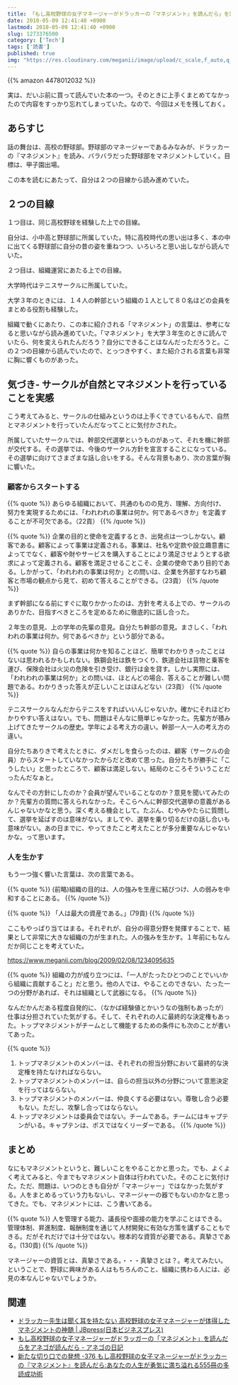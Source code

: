 ```yaml
---
title: 「もし高校野球の女子マネージャーがドラッカーの『マネジメント』を読んだら」を読んで
date: 2010-05-09 12:41:40 +0900
lastmod: 2010-05-09 12:41:40 +0900
slug: 1273376500
category: ['Tech']
tags: ['読書']
published: true
img: "https://res.cloudinary.com/meganii/image/upload/c_scale,f_auto,q_auto,w_100/v1514038598/BOOK_1_v8p2op.png"
---
```


{{% amazon 4478012032 %}}

実は、だいぶ前に買って読んでいた本の一つ。そのときに上手くまとめてなかったので内容をすっかり忘れてしまっていた。なので、今回はメモを残しておく。


## あらすじ

話の舞台は、高校の野球部。野球部のマネージャーであるみなみが、ドラッカーの『マネジメント』を読み、バラバラだった野球部をマネジメントしていく。目標は、甲子園出場。


この本を読むにあたって、自分は２つの目線から読み進めていた。



## ２つの目線

１つ目は、同じ高校野球を経験した上での目線。

自分は、小中高と野球部に所属していた。特に高校時代の思い出は多く、本の中に出てくる野球部に自分の昔の姿を重ねつつ、いろいろと思い出しながら読んでいた。


２つ目は、組織運営にあたる上での目線。

大学時代はテニスサークルに所属していた。

大学３年のときには、１４人の幹部という組織の１人として８０名ほどの会員をまとめる役割も経験した。

組織で動くにあたり、この本に紹介される「マネジメント」の言葉は、参考になると思いながら読み進めていた。「マネジメント」を大学３年生のときに読んでいたら、何を変えられたんだろう？自分にできることはなんだっただろうと。この２つの目線から読んでいたので、とっつきやすく、また紹介される言葉も非常に胸に響くものがあった。




## 気づき- サークルが自然とマネジメントを行っていることを実感

こう考えてみると、サークルの仕組みというのは上手くできているもんで、自然とマネジメントを行っていたんだなってことに気付かされた。

所属していたサークルでは、幹部交代選挙というものがあって、それを機に幹部が交代する。その選挙では、今後のサークル方針を宣言することになっている。その選挙に向けてさまざまな話し合いをする。そんな背景もあり、次の言葉が胸に響いた。


### 顧客からスタートする
    
{{% quote %}}
あらゆる組織において、共通のものの見方、理解、方向付け、努力を実現するためには、「われわれの事業は何か。何であるべきか」を定義することが不可欠である。（22貢）
{{% /quote %}}

{{% quote %}}
企業の目的と使命を定義するとき、出発点は一つしかない。顧客である。顧客によって事業は定義される。事業は、社名や定款や設立趣意書によってでなく、顧客や財やサービスを購入することにより満足させようとする欲求によって定義される。顧客を満足させることこそ、企業の使命であり目的である。しかがって、「われわれの事業は何か」との問いは、企業を外部すなわち顧客と市場の観点から見て、初めて答えることができる。（23貢）
{{% /quote %}}

まず幹部になる前にすぐに取りかかったのは、方針を考える上での、サークルのありかた、目指すべきところを定めるために徹底的に話し合った。

２年生の意見、上の学年の先輩の意見。自分たち幹部の意見。まさしく、「われわれの事業は何か。何であるべきか」という部分である。

{{% quote %}}
自らの事業は何かを知ることほど、簡単でわかりきったことはないは思われるかもしれない。鉄鋼会社は鉄をつくり、鉄道会社は貨物と乗客を運び、保険会社は火災の危険を引き受け、銀行は金を貸す。しかし実際には、「われわれの事業は何か」との問いは、ほとんどの場合、答えることが難しい問題である。わかりきった答えが正しいことはほんどない（23貢）
{{% /quote %}}

テニスサークルなんだからテニスをすればいいんじゃないか。確かにそれほどわかりやすい答えはない。でも、問題はそんなに簡単じゃなかった。先輩方が積み上げてきたサークルの歴史。学年による考え方の違い。幹部一人一人の考え方の違い。

自分たちありきで考えたときに、ダメだしを食らったのは、顧客（サークルの会員）からスタートしていなかったからだと改めて思った。自分たちが勝手に「こうしたい」と思ったところで、顧客は満足しない。結局のところそういうことだったんだなぁと。

なんでその方針にしたのか？会員が望んでいることなのか？意見を聞いてみたのか？先輩方の質問に答えられなかった。そこらへんに幹部交代選挙の意義があるんじゃないかなと思う。深く考える機会として。たぶん、むやみやたらに質問して、選挙を延ばすのは意味がない。ましてや、選挙を乗り切るだけの話し合いも意味がない。あの日までに、やってきたこと考えたことが多分重要なんじゃないかな。って思います。





### 人を生かす

もう一つ強く響いた言葉は、次の言葉である。

{{% quote %}}
(前略)組織の目的は、人の強みを生産に結びつけ、人の弱みを中和することにある。
{{% /quote %}}

{{% quote %}}
「人は最大の資産である。」(79貢)
{{% /quote %}}

ここもやっぱり当てはまる。それぞれが、自分の得意分野を発揮することで、結果として非常に大きな組織の力が生まれた。人の強みを生かす。１年前にもなんだか同じことを考えていた。

<a href="https://www.meganii.com/blog/2009/02/08/1234095635">https://www.meganii.com/blog/2009/02/08/1234095635</a>

{{% quote %}}
組織の力が成り立つには、「一人がたったひとつのことでいいから組織に貢献すること」だと思う。他の人では、やることのできない、たった一つの分野があれば、それは組織として武器になる。
{{% /quote %}}

なんだかんだある程度自発的に、（なかば経験値とかいうなの強制もあったが）仕事は分担されていた気がする。そして、それぞれの人に最終的な決定権もあった。トップマネジメントがチームとして機能するための条件にも次のことが書いてあった。

{{% quote %}}
1. トップマネジメントのメンバーは、それぞれの担当分野において最終的な決定権を持たなければならない。
1. トップマネジメントのメンバーは、自らの担当以外の分野について意思決定を行ってはならない。
1. トップマネジメントのメンバーは、仲良くする必要はない。尊敬し合う必要もない。ただし、攻撃し合ってはならない。
1. トップマネジメントは委員会ではない。チームである。チームにはキャプテンがいる。キャプテンは、ボスではなくリーダーである。
{{% /quote %}}


## まとめ

なにもマネジメントというと、難しいことをやることかと思った。でも、よくよく考えてみると、今までもマネジメント自体は行われていた。そのことに気付けた。ただ、問題は、いつのときも自分が「マネージャー」ではなかった気がする。人をまとめるっていう力もないし、マネージャーの器でもないのかなと思ってきた。でも、マネジメントには、こう書いてある。

{{% quote %}}
人を管理する能力、議長役や面接の能力を学ぶことはできる。管理体制、昇進制度、報酬制度を通じて人材開発に有効な方策を講ずることもできる。だがそれだけでは十分ではない。根本的な資質が必要である。真摯さである。(130貢)
{{% /quote %}}

マネージャーの資質とは、真摯さである。・・・真摯さとは？。考えてみたい。
ということで、野球に興味がある人はもちろんのこと、組織に携わる人には、必見の本なんじゃないでしょうか。




## 関連

- [ドラッカー先生は聞く耳を持たない 高校野球の女子マネージャーが体得したマネジメントの神髄 \| JBpress\(日本ビジネスプレス\)](http://jbpress.ismedia.jp/articles/-/2988)
- [もし高校野球の女子マネージャーがドラッガーの「マネジメント」を読んだらをアネゴが読んだら \- アネゴの日記](http://blog.goo.ne.jp/cs_jenniffer/e/f4a5286de6c4cd8d275c2ed38aa94ac3)
- [新たな切り口での発想 \-376 もし高校野球の女子マネージャーがドラッカーの『マネジメント』を読んだら:あなたの人生が勇気に満ち溢れる555冊の多読成功術](http://foo164.livedoor.biz/archives/50993662.html)
